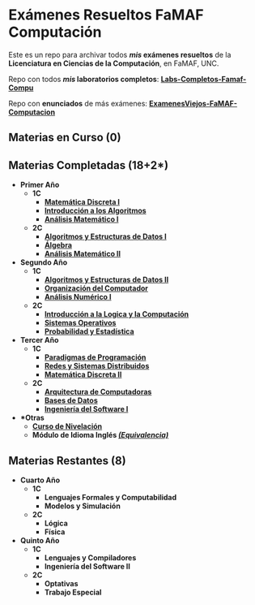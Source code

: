 # Exámenes Resueltos FaMAF Computación
Este es un repo para archivar todos **_mis_ exámenes resueltos** de la **Licenciatura en Ciencias de la Computación**, en FaMAF, UNC.

Repo con todos **_mis_ laboratorios completos**: [**Labs-Completos-Famaf-Compu**](https://github.com/achaval-tomas/Labs-Completos-FaMAF-Compu)

Repo con **enunciados** de más exámenes: [**ExamenesViejos-FaMAF-Computacion**](https://github.com/ExamenesViejos-FaMAF-Computacion)
<strong>
## Materias en Curso (0)

## Materias Completadas (18+2*)
  * Primer Año
    * 1C
      * [Matemática Discreta I](/1A1C%20DISCRETA-I)
      * [Introducción a los Algoritmos](/1A1C%20INTRO-ALGORITMOS)
      * [Análisis Matemático I](/1A1C%20AN-MAT-I)
    * 2C
      * [Algoritmos y Estructuras de Datos I](/1A2C%20AYED-I)
      * [Álgebra](/1A2C%20ALGEBRA)
      * [Análisis Matemático II](/1A2C%20AN-MAT-II)
  * Segundo Año
    * 1C
      * [Algoritmos y Estructuras de Datos II](/2A1C%20AYED-II)
      * [Organización del Computador](/2A1C%20ORG-DEL-COMPUTADOR)
      * [Análisis Numérico I](/2A1C%20ANALISIS-NUMERICO-I)
    * 2C
      * [Introducción a la Logica y la Computación](/2A2C%20INTRO-LOGICA)
      * [Sistemas Operativos](/2A2C%20SISTEMAS-OPERATIVOS)
      * [Probabilidad y Estadística](/2A2C%20PROB-Y-ESTADISTICA)
  * Tercer Año
    * 1C
      * [Paradigmas de Programación](/3A1C%20PARADIGMAS)
      * [Redes y Sistemas Distribuidos](/3A1C%20REDES-Y-SISTEMAS)
      * [Matemática Discreta II](/3A1C%20DISCRETA-II)
    * 2C
      * [Arquitectura de Computadoras](/3A2C%20ARQUI-DE-COMPUTADORAS)
      * [Bases de Datos](/3A2C%20BASES-DE-DATOS)
      * [Ingeniería del Software I](/3A2C%20ING-SOFT-I)
  * *Otras
    * [Curso de Nivelación](/0A0C%20CURSO-DE-NIVELACION)
    * Módulo de Idioma Inglés [*(Equivalencia)*](https://drive.google.com/file/d/1py9eOk8cX9n2AoSI1dNmnSV2TtG5gPRN/view?usp=sharing)
## Materias Restantes (8)
  * Cuarto Año
    * 1C
      * Lenguajes Formales y Computabilidad
      * Modelos y Simulación
    * 2C
      * Lógica
      * Física
  * Quinto Año
    * 1C
      * Lenguajes y Compiladores
      * Ingeniería del Software II
    * 2C
      * Optativas
      * Trabajo Especial
</strong>
